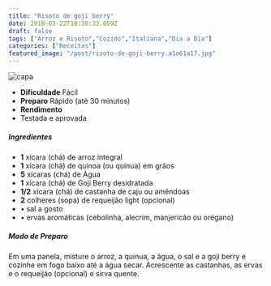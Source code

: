 ```yaml
---
title: "Risoto de goji berry"
date: 2018-03-22T18:30:33.059Z
draft: false
tags: ["Arroz e Risoto","Cozido","Italiana","Dia a Dia"]
categories: ["Receitas"]
featured_image: "/post/risoto-de-goji-berry.a1a61a17.jpg"
---
```


![capa](/post/risoto-de-goji-berry.a1a61a17.jpg)

*   **Dificuldade** Fácil
*   **Preparo** Rápido (até 30 minutos)
*   **Rendimento**
*   Testada e aprovada
    

##### Ingredientes

*   **1** xícara (chá) de arroz integral
*   **1** xícara (chá) de quinoa (ou quinua) em grãos
*   **5** xícaras (chá) de Água
*   **1** xícara (chá) de Goji Berry desidratada
*   **1/2** xícara (chá) de castanha de caju ou amêndoas
*   **2** colheres (sopa) de requeijão light (opcional)
*   • sal a gosto
*   • ervas aromáticas (cebolinha, alecrim, manjericão ou orégano)

##### Modo de Preparo

Em uma panela, misture o arroz, a quinua, a água, o sal e a goji berry e cozinhe em fogo baixo até a água secar. Acrescente as castanhas, as ervas e o requeijão (opcional) e sirva quente.
